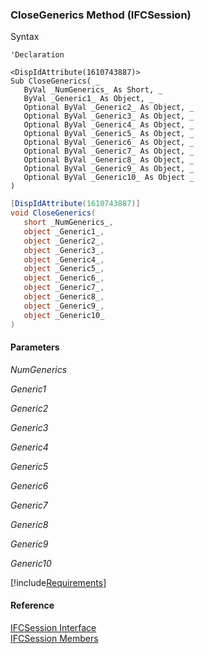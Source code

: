﻿### CloseGenerics Method (IFCSession)

Syntax

```vbnet
'Declaration

<DispIdAttribute(1610743887)>
Sub CloseGenerics( _
   ByVal _NumGenerics_ As Short, _
   ByVal _Generic1_ As Object, _
   Optional ByVal _Generic2_ As Object, _
   Optional ByVal _Generic3_ As Object, _
   Optional ByVal _Generic4_ As Object, _
   Optional ByVal _Generic5_ As Object, _
   Optional ByVal _Generic6_ As Object, _
   Optional ByVal _Generic7_ As Object, _
   Optional ByVal _Generic8_ As Object, _
   Optional ByVal _Generic9_ As Object, _
   Optional ByVal _Generic10_ As Object _
) 
```

```csharp
[DispIdAttribute(1610743887)]
void CloseGenerics( 
   short _NumGenerics_,
   object _Generic1_,
   object _Generic2_,
   object _Generic3_,
   object _Generic4_,
   object _Generic5_,
   object _Generic6_,
   object _Generic7_,
   object _Generic8_,
   object _Generic9_,
   object _Generic10_
)
```

#### Parameters

_NumGenerics_

_Generic1_

_Generic2_

_Generic3_

_Generic4_

_Generic5_

_Generic6_

_Generic7_

_Generic8_

_Generic9_

_Generic10_

[!include[Requirements](../partials/requirements.md)]

#### Reference

[IFCSession Interface](FChoice.Foundation.Clarify.Compatibility~FChoice.Foundation.Clarify.Compatibility.IFCSession.md)  
[IFCSession Members](FChoice.Foundation.Clarify.Compatibility~FChoice.Foundation.Clarify.Compatibility.IFCSession_members.md)
